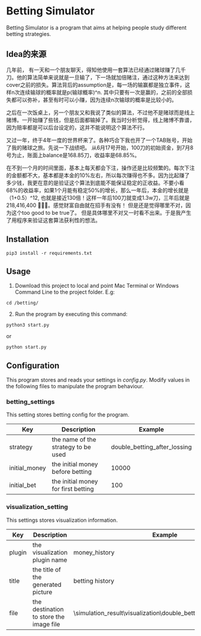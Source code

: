 # Betting Simulator
Betting Simulator is a program that aims at helping people study different betting strategies.

## Idea的来源
几年前， 有一天和一个朋友聊天，得知他使用一套算法已经通过赌球赚了几千刀。他的算法简单来说就是一旦输了，下一场就加倍赌注，通过这种方法来达到cover之前的损失。算法背后的assumption是，每一场的输赢都是独立事件，这样n次连续输球的概率就是p(输球概率)^n. 其中只要有一次是赢的，之前的全部损失都可以弥补，甚至有时可以小赚，因为连续n次输球的概率是比较小的。

之后在一次饭桌上，另一个朋友又和我说了类似的算法，不过他不是赌球而是线上赌博。一开始赚了些钱，但是后面都输掉了。我当时分析觉得，线上赌博不靠谱，因为赔率都是可以后台设定的，这并不能说明这个算法不行。

又过一年，终于4年一度的世界杯来了。各种巧合下我也开了一个TAB账号，开始了我的赌球之旅。先说一下战绩吧。 从6月17号开始，100刀的初始资金，到7月8号为止，账面上balance是168.85刀，收益率是68.85%。

在不到一个月的时间里面，基本上每天都会下注，操作还是比较频繁的。每次下注的金额都不大，基本都是本金的10%左右，所以每次赚得也不多。因为比起赚了多少钱，我更在意的是验证这个算法到底能不能保证稳定的正收益。不要小看68%的收益率，如果1个月能有稳定50%的增长，那么一年后，本金的增长就是（1+0.5）^12, 也就是接近130倍！这样一年后100刀就变成1.3w刀，三年后就是218,416,400 :money_mouth_face::money_mouth_face::money_mouth_face:。感觉财富自由就在招手有没有！
但是还是觉得哪里不对，因为这个too good to be true了。 但是具体哪里不对又一时看不出来。于是我产生了用程序来验证这套算法获利性的想法。

## Installation
```
pip3 install -r requirements.txt
```

## Usage
1. Download this project to local and point Mac Terminal or Windows Command Line to the project folder. E.g:
```
cd /betting/
```
2. Run the program by executing this command:
```
python3 start.py
```
or
```
python start.py
```

## Configuration
This program stores and reads your settings in _config.py_. Modify values in the following files to manipulate the program behaviour.
### betting_settings
This setting stores betting config for the program.

| Key | Description | Example |
| --- | --- | --- |
| strategy | the name of the strategy to be used | double_betting_after_lossing |
| initial_money | the initial money before betting | 10000 |
| initial_bet | the initial money for first betting| 100 |



### visualization_setting
This settings stores visualization information.

| Key | Description | Example |
| --- | --- | --- |
| plugin | the visualization plugin name | money_history |
| title | the title of the generated picture | betting history |
| file | the destination to store the image file| \simulation_result\visualization\double_betting_after_lossing.html |
